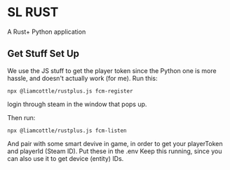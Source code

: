 # SL RUST
A Rust+ Python application

## Get Stuff Set Up
We use the JS stuff to get the player token since the Python one is more hassle, and doesn't actually work (for me).
Run this:
```
npx @liamcottle/rustplus.js fcm-register
```
login through steam in the window that pops up.

Then run:
```
npx @liamcottle/rustplus.js fcm-listen
```
And pair with some smart devive in game, in order to get your playerToken and playerId (Steam ID).
Put these in the .env
Keep this running, since you can also use it to get device (entity) IDs.
